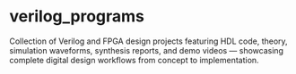 # verilog_programs
Collection of Verilog and FPGA design projects featuring HDL code, theory, simulation waveforms, synthesis reports, and demo videos — showcasing complete digital design workflows from concept to implementation.
